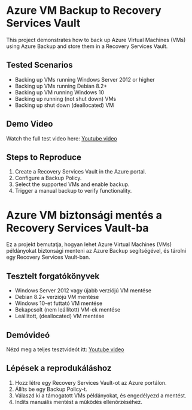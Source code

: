 # Azure VM Backup to Recovery Services Vault

This project demonstrates how to back up Azure Virtual Machines (VMs) using Azure Backup and store them in a Recovery Services Vault.  

## **Tested Scenarios**  
- Backing up VMs running Windows Server 2012 or higher  
- Backing up VMs running Debian 8.2+
- Backing up VM running Windows 10 
- Backing up running (not shut down) VMs
- Backing up shut down (deallocated) VM

## **Demo Video**  
Watch the full test video here: [Youtube video](https://www.youtube.com/watch?v=q13woBsS5Ig)  

## **Steps to Reproduce**  
1. Create a Recovery Services Vault in the Azure portal.  
2. Configure a Backup Policy.  
3. Select the supported VMs and enable backup.  
4. Trigger a manual backup to verify functionality.


# Azure VM biztonsági mentés a Recovery Services Vault-ba

Ez a projekt bemutatja, hogyan lehet Azure Virtual Machines (VMs) példányokat biztonsági menteni az Azure Backup segítségével, és tárolni egy Recovery Services Vault-ban.  

## **Tesztelt forgatókönyvek**  
- Windows Server 2012 vagy újabb verziójú VM mentése  
- Debian 8.2+ verziójú VM mentése
- Windows 10-et futtató VM mentése
- Bekapcsolt (nem leállított) VM-ek mentése
- Leállított, (deallocated) VM mentése
 

## **Demóvideó**  
Nézd meg a teljes tesztvideót itt: [Youtube video](https://www.youtube.com/watch?v=q13woBsS5Ig)  

## **Lépések a reprodukáláshoz**  
1. Hozz létre egy Recovery Services Vault-ot az Azure portálon.  
2. Állíts be egy Backup Policy-t.  
3. Válaszd ki a támogatott VMs példányokat, és engedélyezd a mentést.  
4. Indíts manuális mentést a működés ellenőrzéséhez.

